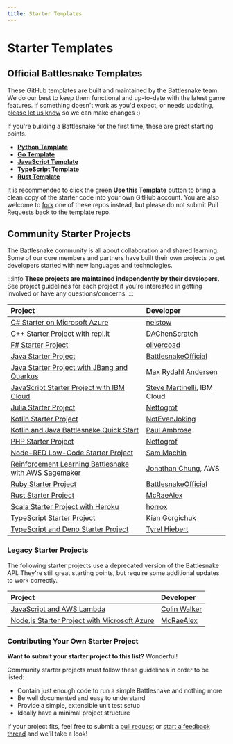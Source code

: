 ```yaml
---
title: Starter Templates
---
```


# Starter Templates

## Official Battlesnake Templates

These GitHub templates are built and maintained by the Battlesnake team. We do our best to keep them functional and up-to-date with the latest game features. If something doesn't work as you'd expect, or needs updating, [please let us know](https://github.com/BattlesnakeOfficial/feedback/discussions) so we can make changes :)

If you're building a Battlesnake for the first time, these are great starting points.

* **[Python Template](https://github.com/battlesnakeofficial/starter-snake-python)**
* **[Go Template](https://github.com/battlesnakeofficial/starter-snake-go)**
* **[JavaScript Template](https://github.com/BattlesnakeOfficial/starter-snake-javascript)**
* **[TypeScript Template](https://github.com/BattlesnakeOfficial/starter-snake-typescript)**
* **[Rust Template](https://github.com/BattlesnakeOfficial/starter-snake-rust)**

It is recommended to click the green **Use this Template** button to bring a clean copy of the starter code into your own GitHub account. You are also welcome to [fork](https://docs.github.com/en/get-started/quickstart/fork-a-repo) one of these repos instead, but please do not submit Pull Requests back to the template repo.

## Community Starter Projects

The Battlesnake community is all about collaboration and shared learning. Some of our core members and partners have built their own projects to get developers started with new languages and technologies.

:::info
**These projects are maintained independently by their developers.** See project guidelines for each project if you're interested in getting involved or have any questions/concerns.
:::

| Project                                                                                                      | Developer                                                     |
| :----------------------------------------------------------------------------------------------------------- | :------------------------------------------------------------ |
| [C\# Starter on Microsoft Azure](https://github.com/neistow/battlesnake-starter-csharp)                      | [neistow](https://github.com/neistow)                         |
| [C++ Starter Project with repl.it](https://github.com/DAChenScratch/Starter-Battlesnake-Cpp-with-replit)     | [DAChenScratch](https://github.com/DAChenScratch)             |
| [F\# Starter Project](https://github.com/olivercoad/battlesnake-starter-fsharp)                              | [olivercoad](https://github.com/olivercoad)                   |
| [Java Starter Project](https://github.com/battlesnakeofficial/starter-snake-java)                            | [BattlesnakeOfficial](https://github.com/BattlesnakeOfficial) |
| [Java Starter Project with JBang and Quarkus](https://github.com/jbangdev/jbang-battlesnake)                 | [Max Rydahl Andersen](https://github.com/maxandersen)         |
| [JavaScript Starter Project with IBM Cloud](https://github.com/IBM/starter-snake-node)                       | [Steve Martinelli](https://github.com/stevemar), IBM Cloud    |
| [Julia Starter Project](https://github.com/Nettogrof/starter-snake-julia)                                    | [Nettogrof](https://github.com/Nettogrof)                     |
| [Kotlin Starter Project](https://github.com/770grappenmaker/starter-snake-kotlin)                            | [NotEvenJoking](https://github.com/770grappenmaker)           |
| [Kotlin and Java Battlesnake Quick Start](https://github.com/pambrose/battlesnake-quickstart)                | [Paul Ambrose](https://github.com/pambrose)                   |
| [PHP Starter Project](https://github.com/Nettogrof/starter-snake-php)                                        | [Nettogrof](https://github.com/Nettogrof)                     |
| [Node-RED Low-Code Starter Project](https://flows.nodered.org/flow/6cbf34b31e1890bb7a638005bcc4f54b)         | [Sam Machin](https://github.com/sammachin)                    |
| [Reinforcement Learning Battlesnake with AWS Sagemaker](https://github.com/awslabs/sagemaker-battlesnake-ai) | [Jonathan Chung](https://github.com/jonomon), AWS             |
| [Ruby Starter Project](https://github.com/battlesnakeofficial/starter-snake-ruby)                            | [BattlesnakeOfficial](https://github.com/BattlesnakeOfficial) |
| [Rust Starter Project](https://github.com/mcraealex/rustysnake)                                              | [McRaeAlex](https://github.com/McRaeAlex)                     |
| [Scala Starter Project with Heroku](https://github.com/horrox/battlesnake-starter-scala)                     | [horrox](https://github.com/horrox)                           |
| [TypeScript Starter Project](https://github.com/kgorgi/starter-snake-node-ts)                                | [Kian Gorgichuk](https://github.com/kgorgi)                   |
| [TypeScript and Deno Starter Project](https://github.com/tyrelh/starter-snake-typescript-deno)               | [Tyrel Hiebert](https://github.com/tyrelh)                    |

### Legacy Starter Projects

The following starter projects use a deprecated version of the Battlesnake API. They're still great starting points, but require some additional updates to work correctly.

| Project                                                                                 | Developer                                   |
| :-------------------------------------------------------------------------------------- | :------------------------------------------ |
| [JavaScript and AWS Lambda](https://colinjfw.github.io/battlesnake-learn/)              | [Colin Walker](https://github.com/colinjfw) |
| [Node.js Starter Project with Microsoft Azure](https://github.com/mcraealex/AzureSnake) | [McRaeAlex](https://github.com/McRaeAlex)   |

### Contributing Your Own Starter Project

**Want to submit your starter project to this list?** Wonderful!

Community starter projects must follow these guidelines in order to be listed:

* Contain just enough code to run a simple Battlesnake and nothing more
* Be well documented and easy to understand
* Provide a simple, extensible unit test setup
* Ideally have a minimal project structure

If your project fits, feel free to submit a [pull request](https://github.com/BattlesnakeOfficial/docs) or [start a feedback thread](https://github.com/BattlesnakeOfficial/feedback/discussions) and we'll take a look!

